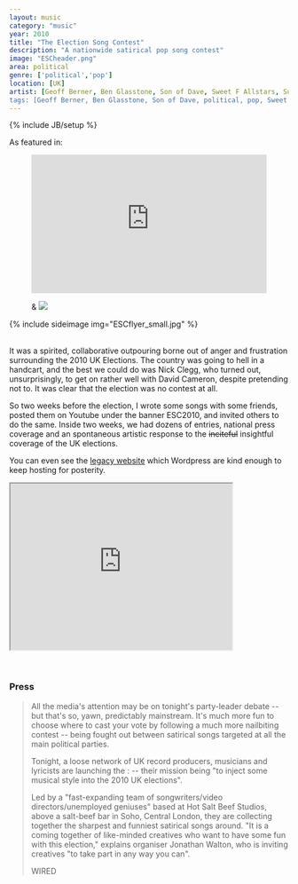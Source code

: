 ```yaml
---
layout: music
category: "music"
year: 2010
title: "The Election Song Contest"
description: "A nationwide satirical pop song contest"
image: "ESCheader.png"
area: political
genre: ['political','pop']
location: [UK]
artist: [Geoff Berner, Ben Glasstone, Son of Dave, Sweet F Allstars, Sunnie Dae, Trotsky's Talking Blues Band, the Southpaw]
tags: [Geoff Berner, Ben Glasstone, Son of Dave, political, pop, Sweet F Allstars, Sunnie Dae, Trotsky's Talking Blues Band, the Southpaw, satire, UK]
---
```

{% include JB/setup %}

<subtitle>As featured in:</subtitle>	

<figure class='fullwidth'>
	
<iframe width="100%" height="250" scrolling="no" frameborder="no" src="https://w.soundcloud.com/player/?url=https%3A//api.soundcloud.com/tracks/228893268&amp;auto_play=false&amp;hide_related=false&amp;show_comments=true&amp;show_user=true&amp;show_reposts=false&amp;visual=true"></iframe>

<subtitle>&</subtitle>
<a href="http://www.wired.co.uk/news/archive/2010-04/22/the-election-song-contest-where-politics-get-musical"  ><img src="https://upload.wikimedia.org/wikipedia/commons/thumb/9/95/Wired_logo.svg/1280px-Wired_logo.svg.png" /> </a> 
</figure>

{% include sideimage img="ESCflyer_small.jpg" %}

<br>
It was a spirited, collaborative outpouring borne out of anger and frustration surrounding the 2010 UK Elections. The country was going to hell in a handcart, and the best we could do was Nick Clegg, who turned out, unsurprisingly, to get on rather well with David Cameron, despite pretending not to. It was clear that the election was no contest at all.

So two weeks before the election, I wrote some songs with some friends, posted them on Youtube under the banner ESC2010, and invited others to do the same. Inside two weeks, we had dozens of entries, national press coverage and an spontaneous artistic response to the <strike>inciteful</strike> insightful coverage of the UK elections.

You can even see the <a href="https://electionsongcontest.wordpress.com/">legacy website</a> which Wordpress are kind enough to keep hosting for posterity.

<div class="clear">
	<p class="videoWrapper"><iframe src="http://www.youtube.com/embed/?listType=playlist&list=PLPJ56FSR6VBEwD2mLqMKI-8bTt7J8uORP&showinfo=1" width="400" height="300"></iframe></p>  
</div>

<br>
<div class="clear">
<h3>Press</h3>
<blockquote>
<p>All the media's attention may be on tonight's party-leader debate -- but that's so, yawn, predictably mainstream. It's much more fun to choose where to cast your vote by following a much more nailbiting contest -- being fought out between satirical songs targeted at all the main political parties.

Tonight, a loose network of UK record producers, musicians and lyricists are launching the  : -- their mission being "to inject some musical style into the 2010 UK elections".

Led by a "fast-expanding team of songwriters/video directors/unemployed geniuses" based at Hot Salt Beef Studios, above a salt-beef bar in Soho, Central London, they are collecting together the sharpest and funniest satirical songs around. "It is a coming together of like-minded creatives who want to have some fun with this election," explains organiser Jonathan Walton, who is inviting creatives "to take part in any way you can".</p>
<footer>WIRED</footer>
</blockquote>
</div>








